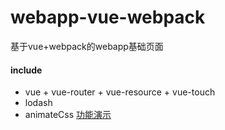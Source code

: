 # webapp-vue-webpack
基于vue+webpack的webapp基础页面  

#### include
+ vue + vue-router + vue-resource + vue-touch  
+ lodash  
+ animateCss [功能演示](http://daneden.github.io/animate.css/)  
